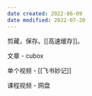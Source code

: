 ```yaml
---
date created: 2022-06-09
date modified: 2022-07-20
---
```


剪藏，保存。[[高速缓存]]。

文章 - cubox

单个视频 - [[飞书妙记]]

课程视频 - 网盘
